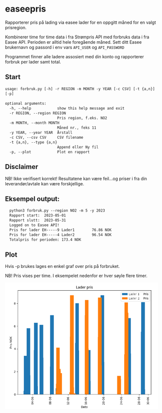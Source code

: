 # easeepris
Rapporterer pris på lading via easee lader for en oppgitt måned for en valgt prisregion.

Kombinerer time for time data i fra Strømpris API med forbruks data i fra Easee API.
Perioden er alltid hele foregående måned.
Sett ditt Easee brukernavn og passord i env vars ```API_USER``` og ```API_PASSWORD``` 

Programmet finner alle ladere assosiert med din konto og rapporterer forbruk per lader samt total.

## Start

    usage: forbruk.py [-h] -r REGION -m MONTH -y YEAR [-c CSV] [-t {a,n}] [-p]

    optional arguments:
      -h, --help            show this help message and exit
      -r REGION, --region REGION
                            Pris region, f.eks. NO2
      -m MONTH, --month MONTH
                            Måned nr., feks 11
      -y YEAR, --year YEAR  Årstall
      -c CSV, --csv CSV     CSV filename
      -t {a,n}, --type {a,n}
                            Append eller Ny fil
      -p, --plot            Plot en rapport

## Disclaimer
NB! Ikke verifisert korrekt! Resultatene kan være feil...og priser i fra din leverandør/avtale kan være forskjellige.

## Eksempel output:

      python3 forbruk.py --region NO2 -m 5 -y 2023
      Rapport start:  2023-05-01
      Rapport slutt:  2023-05-31
      Logged on to Easee API!
      Pris for lader EH-----9 Lader1        76.86 NOK
      Pris for lader EH-----4 Lader2        96.54 NOK
      Totalpris for perioden: 173.4 NOK
## Plot

Hvis -p brukes lages en enkel graf over pris på forbruket.

NB! Pris vises per time. I eksempelet nedenfor er hver søyle flere timer.

![Plot eksempel](plot.png)
